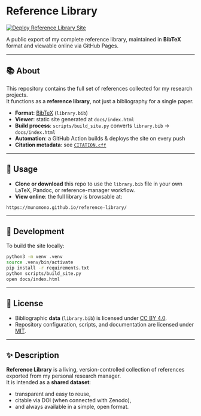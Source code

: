 # Reference Library

[![Deploy Reference Library Site](https://github.com/MunoMono/reference-library/actions/workflows/deploy.yml/badge.svg)](https://github.com/MunoMono/reference-library/actions/workflows/deploy.yml)

A public export of my complete reference library, maintained in **BibTeX** format and viewable online via GitHub Pages.

---

## 📚 About

This repository contains the full set of references collected for my research projects.  
It functions as a **reference library**, not just a bibliography for a single paper.  

- **Format**: [BibTeX](https://en.wikipedia.org/wiki/BibTeX) (`library.bib`)  
- **Viewer**: static site generated at `docs/index.html`  
- **Build process**: `scripts/build_site.py` converts `library.bib` → `docs/index.html`  
- **Automation**: a GitHub Action builds & deploys the site on every push  
- **Citation metadata**: see [`CITATION.cff`](./CITATION.cff)

---

## 🚀 Usage

- **Clone or download** this repo to use the `library.bib` file in your own LaTeX, Pandoc, or reference-manager workflow.
- **View online**: the full library is browsable at:

```
https://munomono.github.io/reference-library/
```

---

## 🐍 Development

To build the site locally:

```bash
python3 -m venv .venv
source .venv/bin/activate
pip install -r requirements.txt
python scripts/build_site.py
open docs/index.html
```

---

## 🔖 License

- Bibliographic **data** (`library.bib`) is licensed under [CC BY 4.0](./LICENSE-CC-BY-4.0.txt).  
- Repository configuration, scripts, and documentation are licensed under [MIT](./LICENSE).  

---

## ✨ Description

**Reference Library** is a living, version-controlled collection of references exported from my personal research manager.  
It is intended as a **shared dataset**:  
- transparent and easy to reuse,  
- citable via DOI (when connected with Zenodo),  
- and always available in a simple, open format.
